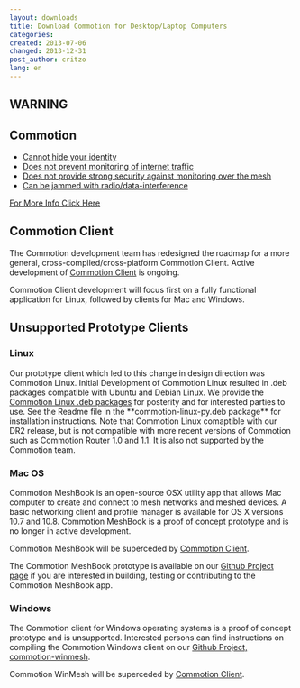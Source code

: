 ```yaml
---
layout: downloads
title: Download Commotion for Desktop/Laptop Computers
categories: 
created: 2013-07-06
changed: 2013-12-31
post_author: critzo
lang: en
---
```

<div class="warning-label">
<div class="warning-top">
<h2>WARNING</h2>
</div>

<div class="warning-bottom">
<h2>Commotion</h2>

<ul>
        <li><a href="/understanding-commotions-warning-label#anonymity">Cannot hide your identity</a></li>
        <li><a href="/understanding-commotions-warning-label#internet">Does not prevent monitoring of internet traffic</a></li>
        <li><a href="/understanding-commotions-warning-label#monitoring">Does not provide strong security against monitoring over the mesh</a></li>
        <li><a href="/understanding-commotions-warning-label#jamming">Can be jammed with radio/data-interference</a></li>
</ul>
<a href="/understanding-commotions-warning-label">For More Info Click Here</a></div>
</div>
<h2>Commotion Client</h2>
<p>The Commotion development team has redesigned the roadmap for a more general, cross-compiled/cross-platform Commotion Client. Active development of <a href="https://github.com/opentechinstitute/commotion-client">Commotion Client</a> is ongoing.</p>

<p>Commotion Client development will focus first on a fully functional application for Linux, followed by clients for Mac and Windows.</p>

<h2>Unsupported Prototype Clients</h2>

<h3>Linux</h3>
<p>Our prototype client which led to this change in design direction was Commotion Linux. Initial Development of Commotion Linux resulted in .deb packages compatible with Ubuntu and Debian Linux. We provide the <a href="http://downloads.commotionwireless.net/linux" target="_blank">Commotion Linux .deb packages</a> for posterity and for interested parties to use. See the Readme file in the **commotion-linux-py.deb package** for installation instructions. Note that Commotion Linux comaptible with our DR2 release, but is not compatible with more recent versions of Commotion such as Commotion Router 1.0 and 1.1. It is also not supported by the Commotion team.</p>

<h3>Mac OS</h3>

<p>Commotion MeshBook is an open-source OSX utility app that allows Mac computer to create and connect to mesh networks and meshed devices. A basic networking client and profile manager is available for OS X versions 10.7 and 10.8. Commotion MeshBook is a proof of concept prototype and is no longer in active development.</p>

<p>Commotion MeshBook will be superceded by <a href="https://github.com/opentechinstitute/commotion-client">Commotion Client</a>.</p> 

<p>The Commotion MeshBook prototype is available on our <a href="https://github.com/opentechinstitute/commotion-meshbook" target="_blank">Github Project page</a> if you are interested in building, testing or contributing to the Commotion MeshBook app.</p>

<h3>Windows</h3>

<p>The Commotion client for Windows operating systems is a proof of concept prototype and is unsupported. Interested persons can find instructions on compiling the Commotion Windows client on our <a href="https://github.com/opentechinstitute/commotion-winmesh">Github Project, commotion-winmesh</a>.</p>
 
<p>Commotion WinMesh will be superceded by <a href="https://github.com/opentechinstitute/commotion-client">Commotion Client</a>.</p> 
